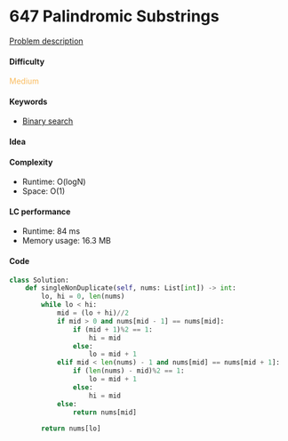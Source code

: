 647 Palindromic Substrings
=======================
[Problem description](https://leetcode.com/tag/dynamic-programming/)

#### Difficulty
<span style="color:#FABC60">Medium</span>

#### Keywords
- [Binary search](../categories/binary_search.md)
  
#### Idea


#### Complexity
- Runtime: O(logN)
- Space: O(1)
  
#### LC performance
- Runtime: 84 ms
- Memory usage: 16.3 MB

#### Code
```python
class Solution:
    def singleNonDuplicate(self, nums: List[int]) -> int:
        lo, hi = 0, len(nums)
        while lo < hi:
            mid = (lo + hi)//2
            if mid > 0 and nums[mid - 1] == nums[mid]:
                if (mid + 1)%2 == 1:
                    hi = mid
                else:
                    lo = mid + 1
            elif mid < len(nums) - 1 and nums[mid] == nums[mid + 1]:
                if (len(nums) - mid)%2 == 1:
                    lo = mid + 1
                else:
                    hi = mid
            else:
                return nums[mid]
        
        return nums[lo]
```